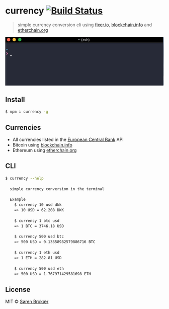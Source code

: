 # currency [![Build Status](http://img.shields.io/travis/srn/currency.svg?style=flat-square)](https://travis-ci.org/srn/currency)

> simple currency conversion cli using [fixer.io](http://fixer.io), [blockchain.info](https://blockchain.info) and [etherchain.org](https://etherchain.org)

![screenshot.gif](screenshot.gif)

## Install

```sh
$ npm i currency -g
```

## Currencies

- All currencies listed in the [European Central Bank](https://www.ecb.europa.eu/stats/policy_and_exchange_rates/euro_reference_exchange_rates/html/index.en.html) API
- Bitcoin using [blockchain.info](https://blockchain.info)
- Ethereum using [etherchain.org](https://etherchain.org)

## CLI

```sh
$ currency --help

  simple currency conversion in the terminal

  Example
    $ currency 10 usd dkk
    => 10 USD = 62.208 DKK

    $ currency 1 btc usd
    => 1 BTC = 3746.18 USD

    $ currency 500 usd btc
    => 500 USD = 0.13358982579886716 BTC

    $ currency 1 eth usd
    => 1 ETH = 282.81 USD

    $ currency 500 usd eth
    => 500 USD = 1.767971429581698 ETH
```

## License

MIT © [Søren Brokær](http://srn.io)
